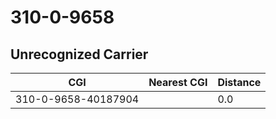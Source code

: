 # 310-0-9658
## Unrecognized Carrier


| CGI | Nearest CGI | Distance |
|-----|-------------|----------|
| 310-0-9658-40187904 |  | 0.0 |
